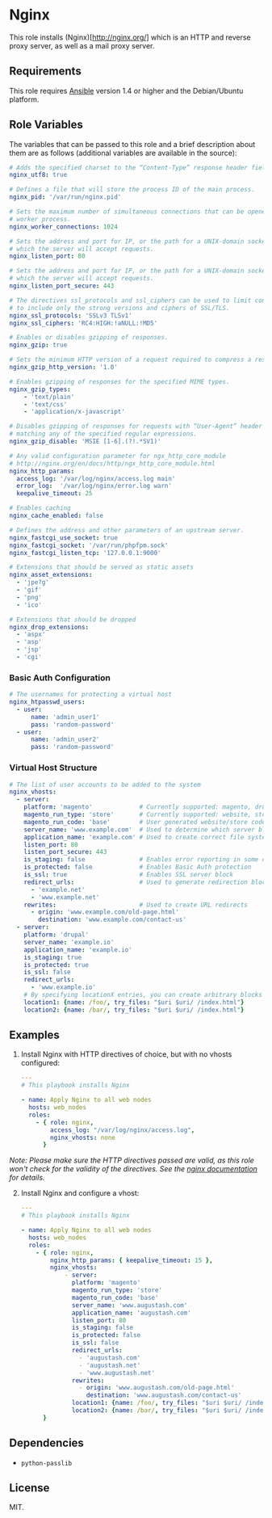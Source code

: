 # Nginx

This role installs (Nginx)[http://nginx.org/] which is an HTTP and reverse proxy
server, as well as a mail proxy server.

## Requirements

This role requires [Ansible](http://www.ansibleworks.com/) version 1.4 or higher
and the Debian/Ubuntu platform.

## Role Variables

The variables that can be passed to this role and a brief description about
them are as follows (additional variables are available in the source):

```yaml
# Adds the specified charset to the “Content-Type” response header field.
nginx_utf8: true

# Defines a file that will store the process ID of the main process.
nginx_pid: '/var/run/nginx.pid'

# Sets the maximum number of simultaneous connections that can be opened by a
# worker process.
nginx_worker_connections: 1024

# Sets the address and port for IP, or the path for a UNIX-domain socket on
# which the server will accept requests.
nginx_listen_port: 80

# Sets the address and port for IP, or the path for a UNIX-domain socket on
# which the server will accept requests.
nginx_listen_port_secure: 443

# The directives ssl_protocols and ssl_ciphers can be used to limit connections
# to include only the strong versions and ciphers of SSL/TLS.
nginx_ssl_protocols: 'SSLv3 TLSv1'
nginx_ssl_ciphers: 'RC4:HIGH:!aNULL:!MD5'

# Enables or disables gzipping of responses.
nginx_gzip: true

# Sets the minimum HTTP version of a request required to compress a response.
nginx_gzip_http_version: '1.0'

# Enables gzipping of responses for the specified MIME types.
nginx_gzip_types:
    - 'text/plain'
    - 'text/css'
    - 'application/x-javascript'

# Disables gzipping of responses for requests with “User-Agent” header fields
# matching any of the specified regular expressions.
nginx_gzip_disable: 'MSIE [1-6].(?!.*SV1)'

# Any valid configuration parameter for ngx_http_core_module
# http://nginx.org/en/docs/http/ngx_http_core_module.html
nginx_http_params:
  access_log: '/var/log/nginx/access.log main'
  error_log:  '/var/log/nginx/error.log warn'
  keepalive_timeout: 25

# Enables caching
nginx_cache_enabled: false

# Defines the address and other parameters of an upstream server.
nginx_fastcgi_use_socket: true
nginx_fastcgi_socket: '/var/run/phpfpm.sock'
nginx_fastcgi_listen_tcp: '127.0.0.1:9000'

# Extensions that should be served as static assets
nginx_asset_extensions:
  - 'jpe?g'
  - 'gif'
  - 'png'
  - 'ico'

# Extensions that should be dropped
nginx_drop_extensions:
  - 'aspx'
  - 'asp'
  - 'jsp'
  - 'cgi'
```

### Basic Auth Configuration

```yaml
# The usernames for protecting a virtual host
nginx_htpasswd_users:
  - user:
      name: 'admin_user1'
      pass: 'random-password'
  - user:
      name: 'admin_user2'
      pass: 'random-password'
```

### Virtual Host Structure

```yaml
# The list of user accounts to be added to the system
nginx_vhosts:
  - server:
    platform: 'magento'             # Currently supported: magento, drupal, wordpress
    magento_run_type: 'store'       # Currently supported: website, store
    magento_run_code: 'base'        # User generated website/store code
    server_name: 'www.example.com'  # Used to determine which server block is used for a given request
    application_name: 'example.com' # Used to create correct file system path and virtual host file
    listen_port: 80
    listen_port_secure: 443
    is_staging: false               # Enables error reporting in some cases
    is_protected: false             # Enables Basic Auth protection
    is_ssl: true                    # Enables SSL server block
    redirect_urls:                  # Used to generate redirection blocks for alternate domains
      - 'example.net'
      - 'www.example.net'
    rewrites:                       # Used to create URL redirects
      - origin: 'www.example.com/old-page.html'
        destination: 'www.example.com/contact-us'
  - server:
    platform: 'drupal'
    server_name: 'example.io'
    application_name: 'example.io'
    is_staging: true
    is_protected: true
    is_ssl: false
    redirect_urls:
      - 'www.example.io'
    # By specifying locationX entries, you can create arbitrary blocks
    location1: {name: /foo/, try_files: "$uri $uri/ /index.html"}
    location2: {name: /bar/, try_files: "$uri $uri/ /index.html"}
```

## Examples

1) Install Nginx with HTTP directives of choice, but with no vhosts configured:

    ```yaml
    ---
    # This playbook installs Nginx

    - name: Apply Nginx to all web nodes
      hosts: web_nodes
      roles:
        - { role: nginx,
            access_log: "/var/log/nginx/access.log",
            nginx_vhosts: none
          }
    ```

*Note: Please make sure the HTTP directives passed are valid, as this role won't check for the validity of the directives. See the [nginx documentation](http://nginx.org/en/docs/) for details.*

2) Install Nginx and configure a vhost:

    ```yaml
    ---
    # This playbook installs Nginx

    - name: Apply Nginx to all web nodes
      hosts: web_nodes
      roles:
        - { role: nginx,
            nginx_http_params: { keepalive_timeout: 15 },
            nginx_vhosts:
                - server:
                  platform: 'magento'
                  magento_run_type: 'store'
                  magento_run_code: 'base'
                  server_name: 'www.augustash.com'
                  application_name: 'augustash.com'
                  listen_port: 80
                  is_staging: false
                  is_protected: false
                  is_ssl: false
                  redirect_urls:
                    - 'augustash.com'
                    - 'augustash.net'
                    - 'www.augustash.net'
                  rewrites:
                    - origin: 'www.augustash.com/old-page.html'
                      destination: 'www.augustash.com/contact-us'
                  location1: {name: /foo/, try_files: "$uri $uri/ /index.html"}
                  location2: {name: /bar/, try_files: "$uri $uri/ /index.html"}
          }
    ```

## Dependencies

- `python-passlib`

## License

MIT.
